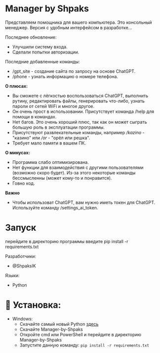 # Manager by Shpaks

Представляем помощника для вашего компьютера. Это консольный менеджер. Версия с удобным интерфейсом в разработке...

Последнее обновление:
 - Улучшили систему входа.
 - Сделали попытки авторизации. 

Последние добавленные команды:
 - /gpt_site - создание сайта по запросу на основе ChatGPT.
 - /phone - узнать информацию о номере телефона.

**О плюсах:**
 - Вы сможете с лёгкостью воспользоваться ChatGPT, выполнить рутину, редактировать файлы, генерировать что-либо, узнать пароли от сетей WiFi и многое другое.
 - Он очень прост в использовании. Присутствует команда /help для помощи в командах.
 - Нет багов. Это очень хороший плюс, так как он может сыграть большую роль в эксплуатации программы.
 - Присутствуют развлекательные команды, например _/kazino_ - "казино" или _/or_ - "орёл или решка".
 - Требует мало памяти в вашем ПК.

**О минусах:**
 - Программа слабо оптимизирована.
 - Нет функции для взаимодействия с другими пользователями (возможно скоро будет). Из-за этого некоторые команды бессмысленны (может кому-то и понравится).
 - Говно код.

**Важно**
 - Чтобы использоват ChatGPT, вам нужно иметь токен для ChatGPT. Используйте команду /settings_ai_token.

# Запуск
перейдите в директорию программы
введите pip install -r requirements.txt

Разработчики: 
 - @ShpaksIK

Языки:
 - Python

# :gift: Установка:
* Windows:
  * Скачайте самый новый Python [здесь](https://www.python.org/downloads/)
  * Скачайте Manager-by-Shpaks
  * Откройте cmd или PowerShell и перейдите в директорию Manager-by-Shpaks
  * Запустите данную команду: `pip install -r requirements.txt`
